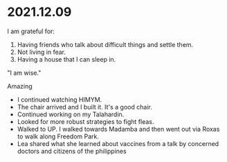 # 2021.12.09

I am grateful for:

1. Having friends who talk about difficult things and settle them.
2. Not living in fear.
3. Having a house that I can sleep in.

"I am wise."

Amazing

- I continued watching HIMYM.
- The chair arrived and I built it. It's a good chair.
- Continued working on my Talahardin.
- Looked for more robust strategies to fight fleas.
- Walked to UP. I walked towards Madamba and then went out via Roxas to walk along Freedom Park.
- Lea shared what she learned about vaccines from a talk by concerned doctors and citizens of the philippines

